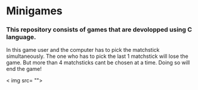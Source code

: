  <!DOCTYPE>
 <html>
 <head></head>
 <body>
 <h1>Minigames</h1>


<h3>This repository consists of games that are devolopped using C language.</h3>

<p>
     In this game user and the computer has to pick the matchstick simultaneously.
     The one who has to pick the last 1 matchstick will lose the game.
     But more than 4 matchsticks cant be chosen at a time. Doing so will end the game!
</p>
< img src= "">
</body>
</html>